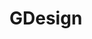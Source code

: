 # GDesign
[![<TheSlayer-666>](https://circleci.com/gh/TheSlayer-666/GDesign.svg?style=shield)](<https://app.circleci.com/pipelines/github/TheSlayer-666/GDesign>)
[![<Issues>](https://img.shields.io/github/issues/TheSlayer-666/GDesign)](https://github.com/TheSlayer-666/GDesign/issues)
![<Last Commit>](https://img.shields.io/github/last-commit/TheSlayer-666/GDesign/master)